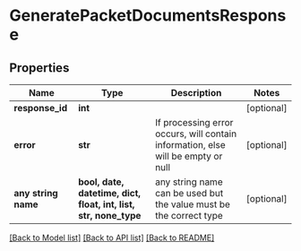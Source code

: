 # GeneratePacketDocumentsResponse


## Properties
Name | Type | Description | Notes
------------ | ------------- | ------------- | -------------
**response_id** | **int** |  | [optional] 
**error** | **str** | If processing error occurs, will contain information, else will be empty or null | [optional] 
**any string name** | **bool, date, datetime, dict, float, int, list, str, none_type** | any string name can be used but the value must be the correct type | [optional]

[[Back to Model list]](../README.md#documentation-for-models) [[Back to API list]](../README.md#documentation-for-api-endpoints) [[Back to README]](../README.md)


